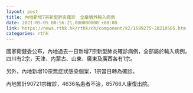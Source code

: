 ```yaml
---
layout: post
title: 內地新增7宗新型肺炎確診　全屬境外輸入病例
date: 2021-05-05 08:56:21.000000000 +08:00
link: https://news.rthk.hk/rthk/ch/component/k2/1589275-20210505.htm
categories: rthk
---
```


國家衛健委公布，內地過去一日新增7宗新型肺炎確診病例，全部屬於輸入病例，四川有2宗，天津、内蒙古、山東、廣東及廣西各有1宗。

另外，內地新增10宗無症狀感染個案，1宗當日轉為確診。

內地累計90721宗確診，4636名患者不治，85766人康復出院。
